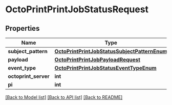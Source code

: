 # OctoPrintPrintJobStatusRequest


## Properties
Name | Type | Description | Notes
------------ | ------------- | ------------- | -------------
**subject_pattern** | [**OctoPrintPrintJobStatusSubjectPatternEnum**](OctoPrintPrintJobStatusSubjectPatternEnum.md) |  | 
**payload** | [**OctoPrintPrintJobPayloadRequest**](OctoPrintPrintJobPayloadRequest.md) |  | 
**event_type** | [**OctoPrintPrintJobStatusEventTypeEnum**](OctoPrintPrintJobStatusEventTypeEnum.md) |  | 
**octoprint_server** | **int** |  | 
**pi** | **int** |  | 

[[Back to Model list]](../README.md#documentation-for-models) [[Back to API list]](../README.md#documentation-for-api-endpoints) [[Back to README]](../README.md)


